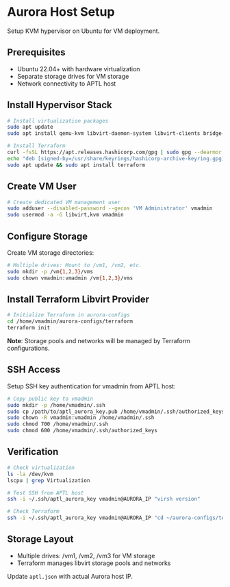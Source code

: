 # Aurora Host Setup

Setup KVM hypervisor on Ubuntu for VM deployment.

## Prerequisites

- Ubuntu 22.04+ with hardware virtualization
- Separate storage drives for VM storage
- Network connectivity to APTL host

## Install Hypervisor Stack

```bash
# Install virtualization packages
sudo apt update
sudo apt install qemu-kvm libvirt-daemon-system libvirt-clients bridge-utils virt-manager

# Install Terraform
curl -fsSL https://apt.releases.hashicorp.com/gpg | sudo gpg --dearmor -o /usr/share/keyrings/hashicorp-archive-keyring.gpg
echo "deb [signed-by=/usr/share/keyrings/hashicorp-archive-keyring.gpg] https://apt.releases.hashicorp.com $(lsb_release -cs) main" | sudo tee /etc/apt/sources.list.d/hashicorp.list
sudo apt update && sudo apt install terraform
```

## Create VM User

```bash
# Create dedicated VM management user
sudo adduser --disabled-password --gecos 'VM Administrator' vmadmin
sudo usermod -a -G libvirt,kvm vmadmin
```

## Configure Storage

Create VM storage directories:

```bash
# Multiple drives: Mount to /vm1, /vm2, etc.
sudo mkdir -p /vm{1,2,3}/vms
sudo chown vmadmin:vmadmin /vm{1,2,3}/vms
```

## Install Terraform Libvirt Provider

```bash
# Initialize Terraform in aurora-configs
cd /home/vmadmin/aurora-configs/terraform
terraform init
```

**Note**: Storage pools and networks will be managed by Terraform configurations.

## SSH Access

Setup SSH key authentication for vmadmin from APTL host:

```bash
# Copy public key to vmadmin
sudo mkdir -p /home/vmadmin/.ssh
sudo cp /path/to/aptl_aurora_key.pub /home/vmadmin/.ssh/authorized_keys
sudo chown -R vmadmin:vmadmin /home/vmadmin/.ssh
sudo chmod 700 /home/vmadmin/.ssh
sudo chmod 600 /home/vmadmin/.ssh/authorized_keys
```

## Verification

```bash
# Check virtualization
ls -la /dev/kvm
lscpu | grep Virtualization

# Test SSH from APTL host
ssh -i ~/.ssh/aptl_aurora_key vmadmin@AURORA_IP "virsh version"

# Check Terraform
ssh -i ~/.ssh/aptl_aurora_key vmadmin@AURORA_IP "cd ~/aurora-configs/terraform && terraform version"
```

## Storage Layout

- Multiple drives: /vm1, /vm2, /vm3 for VM storage
- Terraform manages libvirt storage pools and networks

Update `aptl.json` with actual Aurora host IP.